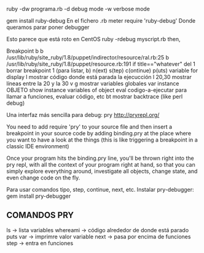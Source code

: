 ruby -dw programa.rb
  -d debug mode
  -w verbose mode

gem install ruby-debug
En el fichero .rb meter
  require 'ruby-debug'
Donde queramos parar poner
  debugger


Esto parece que está roto en CentOS
ruby -rdebug myscript.rb 
then,

Breakpoint
  b <line>
  b /usr/lib/ruby/site_ruby/1.8/puppet/indirector/resource/ral.rb:25
  b /usr/lib/ruby/site_ruby/1.8/puppet/resource.rb:191 if title=="whatever"
del 1
  borrar breakpoint 1 (para listar, b)
n(ext) 
s(tep)
c(ontinue)
p(uts) variable
  for display
l
  mostrar código donde está parada la ejecucción
l 20,30
  mostrar líneas entre la 20 y la 30
v g
 mostrar variables globales
var instance OBJETO
  show instance variables of object
eval codigo-a-ejecutar
  para llamar a funciones, evaluar código, etc
bt
  mostrar backtrace
(like perl debug)


Una interfaz más sencilla para debug: pry
http://pryrepl.org/

You need to add
require 'pry'
to your source file and then insert a breakpoint in your source code by adding
binding.pry
at the place where you want to have a look at the things (this is like triggering a breakpoint in a classic IDE environment)

Once your program hits the
binding.pry
line, you'll be thrown right into the pry repl, with all the context of your program right at hand, so that you can simply explore everything around, investigate all objects, change state, and even change code on the fly.


Para usar comandos tipo, step, continue, next, etc. Instalar pry-debugger:
gem install pry-debugger

## COMANDOS PRY ##
ls -> lista variables
whereami -> código alrededor de donde está parado
puts var -> imprimre valor variable
next -> pasa por encima de funciones
step -> entra en funciones
